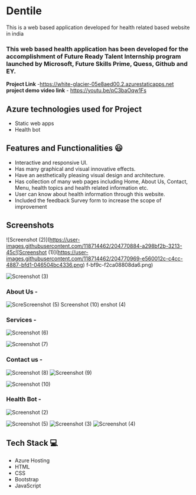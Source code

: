 # Dentile

This is a web based application developed for health related based website in india

### This web based health application has been developed for the accomplishment of Future Ready Talent Internship program launched by Microsoft, Future Skills Prime, Quess, Github and EY.


**Project Link** -https://white-glacier-05e8aed00.2.azurestaticapps.net
**project demo video link** - https://youtu.be/pC3baOqw1Fs

## Azure technologies used for Project

- Static web apps
- Health bot

## Features and Functionalities 😃

- Interactive and responsive UI.
- Has many graphical and visual innovative effects.
- Have an aesthetically pleasing visual design and architecture.
- Has collection of many web pages including Home, About Us, Contact, Menu, health topics and health related information etc.
- User can know about health information through this website.
- Included the feedback Survey form to increase the scope of improvement 
## Screenshots



![Screenshot (2)](https://user-images.githubusercontent.com/118714462/204770884-a298bf2b-3213-45c![Screenshot (1)](https://user-images.githubusercontent.com/118714462/204770969-e560012c-c4cc-4887-bfd1-046504bc4336.png)
f-bf9c-f2ca08808da6.png)


   ![Screenshot (3)](https://user-images.githubusercontent.com/118714462/204771011-4dc84e73-6d3c-4fa0-9b68-426319645072.png)


### About Us -


![Scre![Screenshot (5)](https://user-images.githubusercontent.com/118714462/204771069-1e2c9db6-85d0-437b-ab47-8a025471b004.png)
![Screenshot (10)](https://user-images.githubusercontent.com/118714462/204771080-e994731d-f738-4af0-94e3-af170b13f1c0.png)
enshot (4)](https://user-images.githubusercontent.com/118714462/204771042-944239e6-8ee2-48b0-85a9-627a40e7c0f7.png)

### Services -

![Screenshot (6)](https://user-images.githubusercontent.com/118714462/204771090-8d5a4bb2-fbe6-45dc-b70d-1b9d9c83a479.png)

![Screenshot (7)](https://user-images.githubusercontent.com/118714462/204771109-88a57574-86a6-48a9-842d-99fac4fcf1c5.png)


### Contact us -


![Screenshot (8)](https://user-images.githubusercontent.com/118714462/204771130-e5479bf5-d1a3-4f65-88df-101d9efc01e9.png)
![Screenshot (9)](https://user-images.githubusercontent.com/118714462/204771139-3530c66a-0e89-48d9-8018-0f7d3edc54b3.png)

![Screenshot (10)](https://user-images.githubusercontent.com/118714462/204771144-6b33f9c2-a528-42cb-a562-84f47916972b.png)

### Health Bot -

![Screenshot (2)](https://user-images.githubusercontent.com/118714462/215250120-c8fd1df8-52a6-48b9-83da-1f4d1a85dc8c.png)

![Screenshot (5)](https://user-images.githubusercontent.com/118714462/215250124-1c36c2ea-5178-4e12-8024-a3d93fb31549.png)
![Screenshot (3)](https://user-images.githubusercontent.com/118714462/215250133-07cba68f-f43c-496c-a24b-5d322cc44699.png)
![Screenshot (4)](https://user-images.githubusercontent.com/118714462/215250137-572b202f-a42c-40ef-b8ad-387c0062f61f.png)




## Tech Stack 💻

- Azure Hosting
- HTML
- CSS
- Bootstrap
- JavaScript
